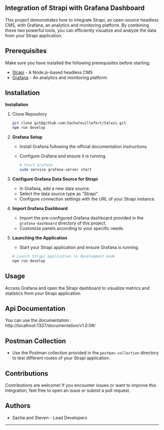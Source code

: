 ## Integration of Strapi with Grafana Dashboard

This project demonstrates how to integrate Strapi, an open-source headless CMS, with Grafana, an analytics and monitoring platform. By combining these two powerful tools, you can efficiently visualize and analyze the data from your Strapi application.

## Prerequisites

Make sure you have installed the following prerequisites before starting:

- [Strapi](https://strapi.io/) - A Node.js-based headless CMS
- [Grafana](https://grafana.com/) - An analytics and monitoring platform

## Installation

**Installation**

1. Clone Repository

    ```bash
    git clone git@github.com:Sachatouillefort/Salezi.git
    npm run develop
    ```

2. **Grafana Setup**
   - Install Grafana following the official documentation instructions.
   - Configure Grafana and ensure it is running.

        ```bash
        # Start Grafana
        sudo service grafana-server start
        ```

3. **Configure Grafana Data Source for Strapi**
   - In Grafana, add a new data source.
   - Select the data source type as "Strapi".
   - Configure connection settings with the URL of your Strapi instance.

4. **Import Grafana Dashboard**
   - Import the pre-configured Grafana dashboard provided in the `grafana-dashboard` directory of this project.
   - Customize panels according to your specific needs.

5. **Launching the Application**
   - Start your Strapi application and ensure Grafana is running.

   ```bash
   # Launch Strapi application in development mode
   npm run develop
   ```

## Usage

Access Grafana and open the Strapi dashboard to visualize metrics and statistics from your Strapi application.

## Api Documentation

You can use the documentation : http://localhost:1337/documentation/v1.0.0#/

## Postman Collection
   - Use the Postman collection provided in the `postman-collection` directory to test different routes of your Strapi application.

## Contributions

Contributions are welcome! If you encounter issues or want to improve this integration, feel free to open an issue or submit a pull request.

## Authors

- Sacha and Steven - Lead Developers
---

